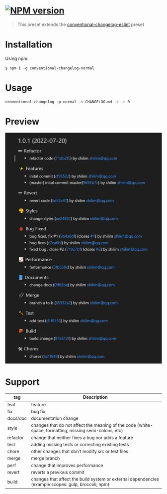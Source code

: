 #  [![NPM version][npm-image]][npm-url]

> This preset extends the [conventional-changelog-eslint](https://github.com/conventional-changelog/conventional-changelog/tree/master/packages/conventional-changelog-eslint) preset


# Installation
Using npm:

```
$ npm i -g conventional-changelog-normal
```

# Usage

```
conventional-changelog -p normal -i CHANGELOG.md -s -r 0
```

# Preview
![preview](images/doc1.png)

# Support
| tag      | Description                                                                                            |
| -------- | ------------------------------------------------------------------------------------------------------ |
| feat     | feature                                                                                                |
| fix      | bug fix                                                                                                |
| docs/doc | documentation change                                                                                   |
| style    | changes that do not affect the meaning of the code (white-space, formatting, missing semi-colons, etc) |
| refactor | change that neither fixes a bug nor adds a feature                                                     |
| test     | adding missing tests or correcting existing tests                                                      |
| chore    | other changes that don't modify src or test files                                                      |
| merge    | merge branch                                                                                           |
| perf     | change that improves performance                                                                       |
| revert   | reverts a previous commit                                                                              |
| build    | changes that affect the build system or external dependencies (example scopes: gulp, broccoli, npm)    |

[npm-image]: https://badge.fury.io/js/conventional-changelog-normal.svg
[npm-url]: https://www.npmjs.com/package/conventional-changelog-normal

